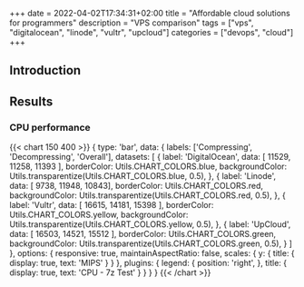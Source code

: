 +++
date = 2022-04-02T17:34:31+02:00
title = "Affordable cloud solutions for programmers"
description = "VPS comparison"
tags = ["vps", "digitalocean", "linode", "vultr", "upcloud"]
categories = ["devops", "cloud"]
+++

## Introduction

## Results

### CPU performance

{{< chart 150 400 >}}
{
  type: 'bar',
  data: {
    labels: ['Compressing', 'Decompressing', 'Overall'],
    datasets: [
      {
        label: 'DigitalOcean',
        data: [ 11529, 11258, 11393 ],
        borderColor: Utils.CHART_COLORS.blue,
        backgroundColor: Utils.transparentize(Utils.CHART_COLORS.blue, 0.5),
      },
      {
        label: 'Linode',
        data: [ 9738, 11948, 10843],
        borderColor: Utils.CHART_COLORS.red,
        backgroundColor: Utils.transparentize(Utils.CHART_COLORS.red, 0.5),
      },
      {
        label: 'Vultr',
        data: [ 16615, 14181, 15398 ],
        borderColor: Utils.CHART_COLORS.yellow,
        backgroundColor: Utils.transparentize(Utils.CHART_COLORS.yellow, 0.5),
      },
      {
        label: 'UpCloud',
        data: [ 16503, 14521, 15512 ],
        borderColor: Utils.CHART_COLORS.green,
        backgroundColor: Utils.transparentize(Utils.CHART_COLORS.green, 0.5),
      }
    ]
  },
  options: {
    responsive: true,
    maintainAspectRatio: false,
    scales: {
      y: {
        title: {
          display: true,
          text: 'MIPS'
        }
      }
    },
    plugins: {
      legend: {
        position: 'right',
      },
      title: {
        display: true,
        text: 'CPU - 7z Test'
      }
    }
  }
}
{{< /chart >}}